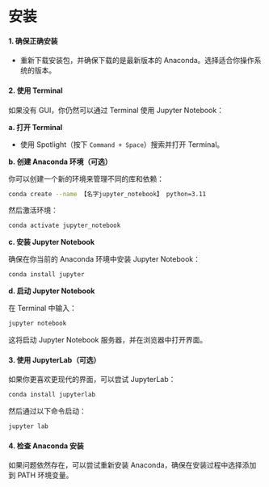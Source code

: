 # 安装

#### 1. 确保正确安装

* 重新下载安装包，并确保下载的是最新版本的 Anaconda。选择适合你操作系统的版本。

#### 2. 使用 Terminal

如果没有 GUI，你仍然可以通过 Terminal 使用 Jupyter Notebook：

**a. 打开 Terminal**

* 使用 Spotlight（按下 `Command + Space`）搜索并打开 Terminal。

**b. 创建 Anaconda 环境（可选）**

你可以创建一个新的环境来管理不同的库和依赖：

```bash
conda create --name 【名字jupyter_notebook】 python=3.11
```

然后激活环境：

```bash
conda activate jupyter_notebook
```

**c. 安装 Jupyter Notebook**

确保在你当前的 Anaconda 环境中安装 Jupyter Notebook：

```bash
conda install jupyter
```

**d. 启动 Jupyter Notebook**

在 Terminal 中输入：

```bash
jupyter notebook
```

这将启动 Jupyter Notebook 服务器，并在浏览器中打开界面。

#### 3. 使用 JupyterLab（可选）

如果你更喜欢更现代的界面，可以尝试 JupyterLab：

```bash
conda install jupyterlab
```

然后通过以下命令启动：

```bash
jupyter lab
```

#### 4. 检查 Anaconda 安装

如果问题依然存在，可以尝试重新安装 Anaconda，确保在安装过程中选择添加到 PATH 环境变量。

